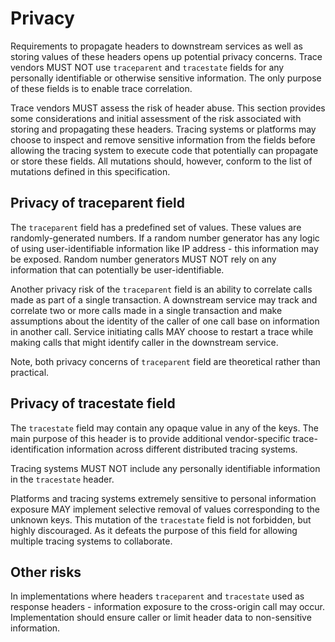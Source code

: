 # Privacy

Requirements to propagate headers to downstream services as well as storing values of these headers opens up potential privacy concerns. Trace vendors MUST NOT use `traceparent` and `tracestate` fields for any personally identifiable or otherwise sensitive information. The only purpose of these fields is to enable trace correlation.

Trace vendors MUST assess the risk of header abuse. This section provides some considerations and initial assessment of the risk associated with storing and propagating these headers. Tracing systems or platforms may choose to inspect and remove sensitive information from the fields before allowing the tracing system to execute code that potentially can propagate or store these fields. All mutations should, however, conform to the list of mutations defined in this specification.

## Privacy of traceparent field

The `traceparent` field has a predefined set of values. These values are randomly-generated numbers. If a random number generator has any logic of using user-identifiable information like IP address - this information may be exposed. Random number generators MUST NOT rely on any information that can potentially be user-identifiable.

Another privacy risk of the `traceparent` field is an ability to correlate calls made as part of a single transaction. A downstream service may track and correlate two or more calls made in a single transaction and make assumptions about the identity of the caller of one call base on information in another call. Service initiating calls MAY choose to restart a trace while making calls that might identify caller in the downstream service.

Note, both privacy concerns of `traceparent` field are theoretical rather than practical.

## Privacy of tracestate field

The  `tracestate` field may contain any opaque value in any of the keys. The main purpose of this header is to provide additional vendor-specific trace-identification information across different distributed tracing systems. 

Tracing systems MUST NOT include any personally identifiable information in the `tracestate` header.

Platforms and tracing systems extremely sensitive to personal information exposure MAY implement selective removal of values corresponding to the unknown keys. This mutation of the `tracestate` field is not forbidden, but highly discouraged. As it defeats the purpose of this field for allowing multiple tracing systems to collaborate.

## Other risks

In implementations where headers `traceparent` and `tracestate` used as response
headers - information exposure to the cross-origin call may occur.
Implementation should ensure caller or limit header data to non-sensitive information.
